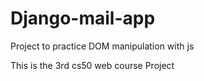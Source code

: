 # Django-mail-app
Project to practice DOM manipulation with js

This is the 3rd cs50 web course Project
